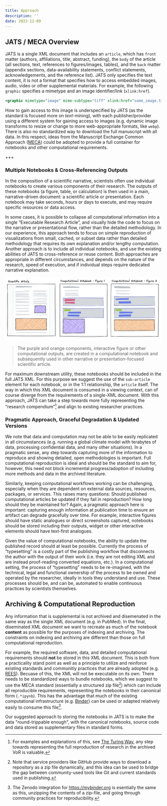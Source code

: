 ```yaml
---
title: Approach
description: ''
date: 2022-12-09
---
```


## JATS / MECA Overview

JATS is a single XML document that includes an `article`, which has `front` matter (authors, affiliations, title, abstract, funding), the `body` of the article (all sections, text, references to figures/images, tables), and the `back` matter (appendix sections, data-availability statements, conflict statements, acknowledgements, and the reference list). JATS only specifies the text content, it is not a format that specifies how to access embedded images, audio, video or other supplemental materials. For example, the following `graphic` specifies a mimetype and an image identifier/link (`xlink:href`).

```xml
<graphic mimetype="image" mime-subtype="tiff" xlink:href="some_image.tif" />
```

How to gain access to this image is underspecified by JATS (as the standard is focused more on _text_\-mining), with each publisher/provider using a different system for gaining access to images (e.g. dynamic image transforms to resize or change to more web-appropriate formats, like `webp`). There is also no standardized way to download the full manuscript with all data. In this respect, ideas from the Manuscript Exchange Common Approach ([MECA](https://www.niso.org/standards-committees/meca)) could be adopted to provide a full container for notebooks and other computational requirements.

+++

### Multiple Notebooks & Cross-Referencing Outputs

In the composition of a scientific narrative, scientists often use individual notebooks to create various components of their research. The outputs of these notebooks (a figure, table, or calculation) is then used in a main, narrative-driven document: a scientific article or presentation. Each notebook may take seconds, hours or days to execute, and may require specific resources or data access.

In some cases, it is possible to collapse all computational information into a single “Executable Research Article”, and visually hide the code to focus on the narrative or presentational flow, rather than the detailed methodology. In our experience, this approach tends to focus on simple reproduction of visualizations from small, cached, or subset data rather than detailed methodology that requires its own explanation and/or lengthy computation. Another approach is to include all individual notebooks, and use the existing abilities of JATS to cross-reference or reuse content. Both approaches are appropriate in different circumstances, and depends on the nature of the research, speed of execution, and if individual steps require dedicated narrative explanation.

![](images/articles-and-notebooks.png)

> The purple and orange components, interactive figure or other computational outputs, are created in a computational notebook and subsequently used in other narrative or presentation-focused scientific article.

For maximum downstream utility, these notebooks should be included in the full JATS XML. For this purpose we suggest the use of the `sub-article` element for each notebook, or in the 1:1 relationship, the `article` itself. The way in which this XML document is consumed in a viewing context, can of course diverge from the requirements of a single-XML document. With this approach, JATS can take a step towards more fully representing the “research compendium”[^compendium] and align to existing researcher practices.

[^compendium]: For examples and explanations of this, see [The Turing Way](https://the-turing-way.netlify.app/reproducible-research/compendia), any step towards representing the full reproduction of research in the archived VoR is valuable.

### Pragmatic Approach, Graceful Degradation & Updated Versions

We note that data and computation may not be able to be easily replicated in all circumstances (e.g. running a global climate model with terabytes of data, processing confidential data, and many other situations). In a pragmatic sense, any step towards capturing more of the information to reproduce and showing detailed, open methodologies is important. Full computational reproduction is ideal and should be the standard to aim for, however, this need not block incremental progress/adoption of including more methods and data in the archived literature.

Similarly, keeping computational workflows working can be challenging, especially when they are dependent on external data sources, resources, packages, or services. This raises many questions: Should published computational articles be updated if they fail in reproduction? How long should they be maintained for? Again, a pragmatic approach here is important: capturing enough information at publication time to ensure an artifact can degrade gracefully over time. For example, interactive figures should have static analogues or direct screenshots captured, notebooks should be stored including their outputs, widget or other interactive elements should have text-first analogues.

Given the value of computational notebooks, the ability to update the published record should at least be possible. Currently the process of “typesetting” is a costly part of the publishing workflow that disconnects the author with the output of their work (i.e. they are not editing XML and are instead proof-reading converted equations, etc.). In a computational setting, the process of “typesetting” needs to be re-imagined, with the technical, legal and functional ownership of the process to be owned and operated by the researcher, ideally in tools they understand and use. These processes should be, and can be, automated to enable continuous practices by scientists themselves.

## Archiving & Computational Reproduction

Any information that is supplemental is not archived and disemenated in the same way as the single XML document (e.g. in PubMed). In the final, diseminated XML document we want to recreate as much of the notebook **content** as possible for the purposes of indexing and archiving. The constraints on indexing and archiving are different than those on full computational reproduction.

For example, the required software, data, and detailed computational requirements should **not** be stored in this XML document. This is both from a practicality stand point as well as a principle to utilize and reinforce existing standards and communitiy practices that are already adopted (e.g. [REES](https://repo2docker.readthedocs.io/en/latest/specification.html)). Becuase of this, the XML will not be executable on its own. There needs to be standardized ways to bundle notebooks, which we suggest to use the MECA standard (essentially a structured zip file[^zip_github]) which can include all reproducible requirements, representing the notebooks in their canonical form (`.*ipynb`). This has the advantage that much of the existing computational infrastructure (e.g. [Binder](https://mybinder.org)) can be used or adapted relatively easily to consume this file[^binder_zenodo].

[^zip_github]: Note that service providers like GitHub provide ways to download a repository as a zip file dynamically, and this idea can be used to bridge the gap between community-used tools like Git and current standards used in publishing.
[^binder_zenodo]: The Zenodo integration for https://mybinder.org is esentially the same as this, unzipping the contents of a zip-file, and going through community practices for reproducibility.

Our suggested approach to storing the notebooks in JATS is to make the data "round-trippable enough", with the canonical notebooks, source code and data stored as supplementary files in standard forms.
